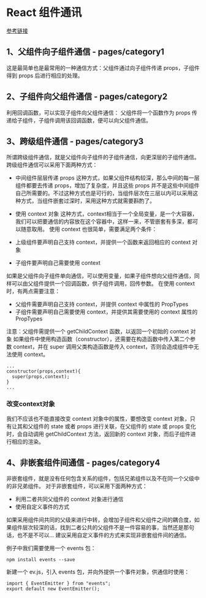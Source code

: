# React 组件通讯
[参考链接](https://www.jianshu.com/p/fb915d9c99c4)

## 1、父组件向子组件通信 - pages/category1
这是最简单也是最常用的一种通信方式：父组件通过向子组件传递 props，子组件得到 props 后进行相应的处理。

## 2、子组件向父组件通信 - pages/category2
利用回调函数，可以实现子组件向父组件通信：
父组件将一个函数作为 props 传递给子组件，子组件调用该回调函数，便可以向父组件通信。

## 3、跨级组件通信 - pages/category3
所谓跨级组件通信，就是父组件向子组件的子组件通信，向更深层的子组件通信。跨级组件通信可以采用下面两种方式：
- 中间组件层层传递 props
这种方式，如果父组件结构较深，那么中间的每一层组件都要去传递 props，增加了复杂度，并且这些 props 并不是这些中间组件自己所需要的。不过这种方式也是可行的，当组件层次在三层以内可以采用这种方式，当组件嵌套过深时，采用这种方式就需要斟酌了。
- 使用 context 对象
这种方式，context相当于一个全局变量，是一个大容器，我们可以把要通信的内容放在这个容器中，这样一来，不管嵌套有多深，都可以随意取用。
使用 context 也很简单，需要满足两个条件：

- 上级组件要声明自己支持 context，并提供一个函数来返回相应的 context 对象
- 子组件要声明自己需要使用 context

如果是父组件向子组件单向通信，可以使用变量，如果子组件想向父组件通信，同样可以由父组件提供一个回调函数，供子组件调用，回传参数。
在使用 context 时，有两点需要注意：

- 父组件需要声明自己支持 context，并提供 context 中属性的 PropTypes
- 子组件需要声明自己需要使用 context，并提供其需要使用的 context 属性的 PropTypes

注意：父组件需提供一个 getChildContext 函数，以返回一个初始的 context 对象
如果组件中使用构造函数（constructor），还需要在构造函数中传入第二个参数 context，并在 super 调用父类构造函数是传入 context，否则会造成组件中无法使用 context。

````
...
constructor(props,context){
  super(props,context);
}
...
````

### 改变context对象
我们不应该也不能直接改变 context 对象中的属性，要想改变 context 对象，只有让其和父组件的 state 或者 props 进行关联，在父组件的 state 或 props 变化时，会自动调用 getChildContext 方法，返回新的 context 对象，而后子组件进行相应的渲染。

## 4、非嵌套组件间通信 - pages/category4
非嵌套组件，就是没有任何包含关系的组件，包括兄弟组件以及不在同一个父级中的非兄弟组件。
对于非嵌套组件，可以采用下面两种方式：

- 利用二者共同父组件的 context 对象进行通信
- 使用自定义事件的方式

如果采用组件间共同的父级来进行中转，会增加子组件和父组件之间的耦合度，如果组件层次较深的话，找到二者公共的父组件不是一件容易的事，当然还是那句话，也不是不可以...
建议采用自定义事件的方式来实现非嵌套组件间的通信。

例子中我们需要使用一个 events 包：
```
npm install events --save
```
新建一个 ev.js，引入 events 包，并向外提供一个事件对象，供通信时使用：
```
import { EventEmitter } from "events";
export default new EventEmitter();
```





